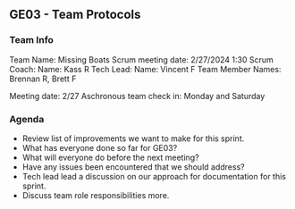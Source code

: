 ## GE03 - Team Protocols
### Team Info
Team Name: Missing Boats
Scrum meeting date: 2/27/2024 1:30
Scrum Coach: Name: Kass R
Tech Lead: Name: Vincent F
Team Member Names: Brennan R, Brett F

Meeting date: 2/27
Aschronous team check in: Monday and Saturday

### Agenda
- Review list of improvements we want to make for this sprint.
- What has everyone done so far for GE03?
- What will everyone do before the next meeting?
- Have any issues been encountered that we should address?
- Tech lead lead a discussion on our approach for documentation for this sprint.
- Discuss team role responsibilities more.
